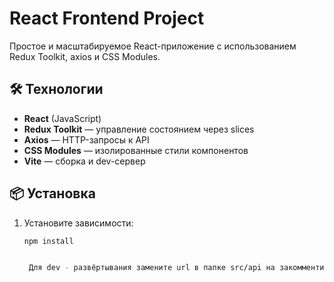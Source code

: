 # React Frontend Project

Простое и масштабируемое React-приложение с использованием Redux Toolkit, axios и CSS Modules.

## 🛠 Технологии

- **React** (JavaScript)
- **Redux Toolkit** — управление состоянием через slices
- **Axios** — HTTP-запросы к API
- **CSS Modules** — изолированные стили компонентов
- **Vite** — сборка и dev-сервер

## 📦 Установка

1. Установите зависимости:

   ```bash
   npm install


    Для dev - развёртывания замените url в папке src/api на закомментированный
   ```
